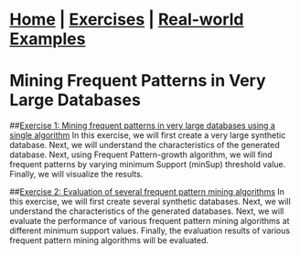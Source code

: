 # **[Home](index.html) | [Exercises](exercises.html) | [Real-world Examples](examples.html)**  

# Mining Frequent Patterns in Very Large Databases

##[Exercise 1: Mining frequent patterns in very large databases using a single algorithm](exercise1.html)
In this exercise, we will first create a very large synthetic database. Next, we will understand the characteristics of the 
generated database. Next, using Frequent Pattern-growth algorithm, we will find frequent patterns by varying minimum 
Support (minSup) threshold value. Finally, we will visualize the results. 
          

##[Exercise 2: Evaluation of several frequent pattern mining algorithms](exercise2.html)
In this exercise, we will first create several synthetic databases. Next, we will understand the characteristics of the 
generated databases. Next, we will evaluate the performance of various frequent pattern mining algorithms at different minimum support values. 
Finally, the evaluation results of various frequent pattern mining algorithms will be evaluated.